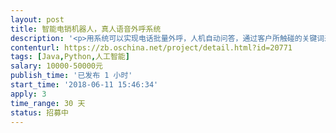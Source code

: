 ```yaml
---                
layout: post       
title: 智能电销机器人，真人语音外呼系统           
description: '<p>用系统可以实现电话批量外呼，人机自动问答，通过客户所触碰的关键词来匹配真人录音。</p><p>相关介绍：lrday.com</p><p><span style="color: rgb(10, 10, 10);">利用科大讯飞或者阿里语音识别技术，做一个类似灵声等语音自动拨打电话系统，也叫做AI智能电话机器人，具体实现流程为：呼出电话--语音识别--自然语言处理--回复客户-通话数据分析，包含的功能有：提前录好话术，导入已有客户资料，待拨打电话任务管理，通话管理，GOIP电话接入，语音分析，客户质量分类，导出语音和文字。</span></p><p><br></p>'     
contenturl: https://zb.oschina.net/project/detail.html?id=20771      
tags: [Java,Python,人工智能]            
salary: 10000-50000元          
publish_time: '已发布 1 小时'         
start_time: '2018-06-11 15:46:34'           
apply: 3                   
time_range: 30 天              
status: 招募中                  
---                 
```

